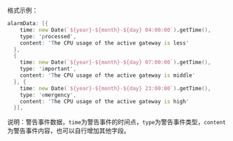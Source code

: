 格式示例：

```d
alarmData: [{
    time: new Date(`${year}-${month}-${day} 04:00:00`).getTime(),
    type: 'processed',
    content: 'The CPU usage of the active gateway is less'
  },
  {
    time: new Date(`${year}-${month}-${day} 07:00:00`).getTime(),
    type: 'important',
    content: 'The CPU usage of the active gateway is middle'
  }, {
    time: new Date(`${year}-${month}-${day} 23:00:00`).getTime(),
    type: 'emergency',
    content: 'The CPU usage of the active gateway is high'
  }],
```

说明：警告事件数据，`time`为警告事件的时间点，`type`为警告事件类型，`content`为警告事件内容，也可以自行增加其他字段。
